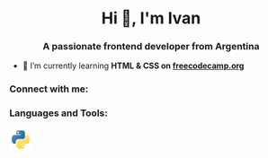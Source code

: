 <h1 align="center">Hi 👋, I'm Ivan</h1>
<h3 align="center">A passionate frontend developer from Argentina</h3>

- 🌱 I’m currently learning **HTML & CSS on <a href="freecodecamp.org">freecodecamp.org</a>**

<h3 align="left">Connect with me:</h3>
<p align="left">
</p>

<h3 align="left">Languages and Tools:</h3>
<p align="left"> <a href="https://www.python.org" target="_blank" rel="noreferrer"> <img src="https://raw.githubusercontent.com/devicons/devicon/master/icons/python/python-original.svg" alt="python" width="40" height="40"/> </a> </p>
